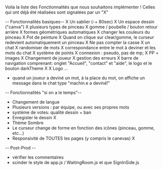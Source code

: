 
Voila la liste des Fonctionnalités que nous souhaitons implémenter ! Celles qui ont déjà été réalisées sont signalées par un "X"

-- Fonctionnalités basiques--
X Un sablier (-+ 80sec)
X Un espace dessin ("canva")
X plusieurs types de pinceau
X gomme / poubelle / bouton retour arrière
X formes géométriques automatiques
X changer les couleurs du pinceau
X Pot de peinture
X Quand on clique sur clear/gomme, le curseur redevient automatiquement un pinceau
X Ne pas compter la casse
X un chat
X randomiser de mots
X correspondance entre le mot à deviner et les mots du chat
X système de points
X connexion : pseudo, pas de mp;
X PP = images
X Changement de joueur
X gestion des erreurs
X barre de navigation comprenant: onglet "Accueil", "contact" et "aide", le logo et le bouton darkTheme X
X Logo ...
- quand un joueur a deviné un mot, à la place du mot, on affiche un message dans le chat type "machin.e a deviné!"

-- Fonctionnalités "si on a le temps"--
- Changement de langue
- Plusieurs versions : par équipe, ou avec ses propres mots
- système de votes: qualité dessin + ban
- Enregister le dessin X
- Thème Sombre
- Le curseur change de forme en fonction des icônes (pinceau, gomme, etc...)
- Responsivité de TOUTES les pages (y compris le canevas) X

-- Post-Prod --
- vérifier les commentaires
- scinder le style de app.js / WaitingRoom.js et que SignInSide.js
